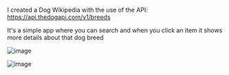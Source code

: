 I created a Dog Wikipedia with the use of the API: https://api.thedogapi.com/v1/breeds

It's a simple app where you can search and when you click an item it shows more details about that dog breed

![image](https://github.com/user-attachments/assets/ef577563-feb5-4b22-ac30-51a0a98121d5)

![image](https://github.com/user-attachments/assets/bcf823a1-3fe9-4e3c-bdb3-b3cb8357d70f)

